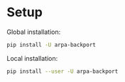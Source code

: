 # Setup

Global installation:

```sh
pip install -U arpa-backport
```

Local installation:

```sh
pip install --user -U arpa-backport
```
